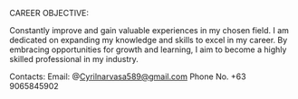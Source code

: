 CAREER OBJECTIVE:

Constantly improve and gain valuable experiences in my chosen field. 
I am dedicated on expanding my knowledge and skills to excel in my career. 
By embracing opportunities for growth and learning, 
I aim to become a highly skilled professional in my industry.

Contacts:
  Email: 
    @Cyrilnarvasa589@gmail.com
  Phone No.
    +63 9065845902
  
